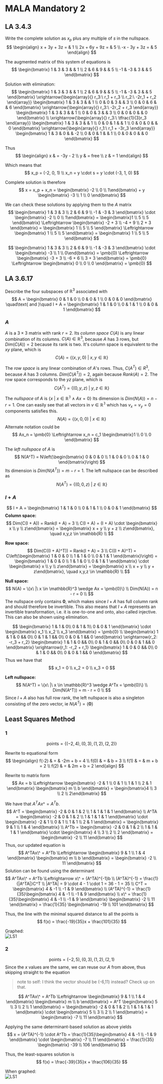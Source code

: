 # MALA Mandatory 2

## LA 3.4.3
Write the complete solution as $x_p$ plus any multiple of $s$ in the nullspace.
$$
\begin{align}
x + 3y + 3z  = & 1 \\
2x + 6y + 9z = & 5 \\
-x - 3y + 3z = & 5
\end{align}
$$

The augmented matrix of this system of equations is
$$
\begin{bmatrix}
 1 &  3 & 3 & & 1 \\
 2 &  6 & 9 & & 5 \\
-1 & -3 & 3 & & 5
\end{bmatrix}
$$

Solution with elimination:
$$
\begin{bmatrix}
 1 &  3 & 3 & & 1 \\
 2 &  6 & 9 & & 5 \\
-1 & -3 & 3 & & 5
\end{bmatrix}
\xrightarrow{\begin{array}{}
    r_3:\ r_1 + r_3 \\
    r_2:\ -2r_1 + r_2
\end{array}}
\begin{bmatrix}
 1 &  3 & 3 & & 1 \\
 0 &  0 & 3 & & 3 \\
 0 &  0 & 6 & & 6
\end{bmatrix}
\xrightarrow{\begin{array}{}
    r_3:\ -2r_2 + r_3
\end{array}}
\begin{bmatrix}
 1 &  3 & 3 & & 1 \\
 0 &  0 & 3 & & 3 \\
 0 &  0 & 0 & & 0
\end{bmatrix}
\\
\xrightarrow{\begin{array}{}
    r_3:\ \tfrac{1}{3}r_3
\end{array}}
\begin{bmatrix}
 1 &  3 & 3 & & 1 \\
 0 &  0 & 1 & & 1 \\
 0 &  0 & 0 & & 0
\end{bmatrix}
\xrightarrow{\begin{array}{}
    r_1:\ r_1 + -3r_3
\end{array}}
\begin{bmatrix}
 1 &  3 & 0 & & -2 \\
 0 &  0 & 1 & &  1 \\
 0 &  0 & 0 & &  0
\end{bmatrix}
$$

Thus
$$
\begin{align}
x & = -3y - 2 \\
y & = free \\
z & = 1
\end{align}
$$

Which means that
$$
x_p = (-2, 0, 1) \\
x_n = y \cdot  s = y \cdot  (-3, 1, 0)
$$

Complete solution is therefore
$$
x = x_p + x_n = \begin{bmatrix} -2 \\ 0 \\ 1\end{bmatrix}
    + y \begin{bmatrix} -3 \\ 1 \\ 0 \end{bmatrix}
$$

We can check these solutions by applying them to the $A$ matrix
$$
\begin{bmatrix}
 1 &  3 & 3 \\
 2 &  6 & 9 \\
-1 & -3 & 3
\end{bmatrix} \cdot 
\begin{bmatrix} -2 \\ 0 \\ 1\end{bmatrix} = \begin{bmatrix}1 \\ 5 \\ 5 \end{bmatrix}
\Leftrightarrow 
\begin{bmatrix}
    -2 + 3 \\ -4 + 9 \\ 2 + 3
\end{bmatrix}
= \begin{bmatrix}
    1 \\ 5 \\ 5
\end{bmatrix}
\Leftrightarrow 
\begin{bmatrix}
    1 \\ 5 \\ 5
\end{bmatrix}
= \begin{bmatrix}
    1 \\ 5 \\ 5
\end{bmatrix}
$$

$$
\begin{bmatrix}
 1 &  3 & 3 \\
 2 &  6 & 9 \\
-1 & -3 & 3
\end{bmatrix} \cdot 
\begin{bmatrix} -3 \\ 1 \\ 0\end{bmatrix} = \pmb{0}
\Leftrightarrow 
\begin{bmatrix}
-3 + 3 \\
-6 + 6 \\
 3 + 3
\end{bmatrix} = \pmb{0}
\Leftrightarrow 
\begin{bmatrix}
0 \\
0 \\
0
\end{bmatrix} = \pmb{0}
$$

## LA 3.6.17
Describe the four subspaces of $\mathbb{R}^3$ associated with
$$
A = \begin{bmatrix}
0 & 1 & 0 \\
0 & 0 & 1 \\
0 & 0 & 0
\end{bmatrix}
\quad\text{ and }\quad I + A = \begin{bmatrix}
1 & 1 & 0 \\
0 & 1 & 1 \\
0 & 0 & 1
\end{bmatrix}
$$

### $A$
$A$ is a $3 × 3$ matrix with rank $r = 2$. Its *column space* $C(A)$ is any linear
combination of its columns. $C(A) \in  \mathbb{R}^3$, because $A$ has 3 rows,
but $Dim(C(A)) = 2$ because its rank is two.
It's column space is equivalent to the $xy$ plane, which is
$$
C(A) = \{(x,y,0)\ |\ x, y \in  \mathbb{R}\}
$$

The *row space* is any linear combination of $A$'s rows. Thus, $C(A^T) \in  R^3$,
because $A$ has 3 columns. $Dim(C(A^T)) = 2$, again because $Rank(A) = 2$.
The row space corresponds to the $yz$ plane, which is 
$$
C(A^T) = \{(0,y,z)\ |\ y, z \in  \mathbb{R}\}
$$

The *nullspace* of $A$ is $\{x\ |\ x \in  \mathbb{R^3} \wedge  Ax = 0 \}$ Its dimension
is $Dim(N(A)) = n - r = 1$. One can easily see that all vectors in $v \in  \mathbb{R^3}$ which
has $v_x = v_y = 0$ components satisfies this.
$$
    N(A) = \{(x,0,0)\ |\ x \in  \mathbb{R} \}
$$
Alternate notation could be
$$
Ax_n = \pmb{0} \Leftrightarrow  x_n = c_1 \begin{bmatrix}1 \\ 0 \\ 0 \end{bmatrix}
$$

The *left nullspace* of $A$ is
$$
N(A^T) = N\left(\begin{bmatrix}
    0 & 0 & 0 \\
    1 & 0 & 0 \\
    0 & 1 & 0
\end{bmatrix}\right)
$$
Its dimension is $Dim(N(A^T)) = m - r = 1$. The left nullspace can be described
as
$$
    N(A^T) = \{ (0,0,z)\ |\ z \in  \mathbb{R} \}
$$

### $I + A$
$$
I + A = \begin{bmatrix}
    1 & 1 & 0 \\ 0 & 1 & 1 \\ 0 & 0 & 1
\end{bmatrix}
$$
**Column space:**
$$
Dim(C(I + A)) = Rank(I + A) = 3 \\
C(I + A) = (I + A) \cdot  \begin{bmatrix} x \\ y \\ z\end{bmatrix}
= \begin{bmatrix} x + y \\ y + z \\ z\end{bmatrix},
\quad x,y,z \in  \mathbb{R} \\
$$

**Row space:**
$$
Dim(C((I + A)^T)) = Rank(I + A) = 3 \\
C((I + A)^T) = C\left(\begin{bmatrix}
    1 & 0 & 0 \\ 1 & 1 & 0 \\ 0 & 1 & 1
\end{bmatrix}\right) = 
\begin{bmatrix}
    1 & 0 & 0 \\ 1 & 1 & 0 \\ 0 & 1 & 1
\end{bmatrix} \cdot  \begin{bmatrix} x \\ y \\ z\end{bmatrix}
= \begin{bmatrix} x  \\ x + y \\ y + z\end{bmatrix},
\quad x,y,z \in  \mathbb{R} \\
$$

**Null space:**
$$
N(A) = \{x\ |\ x \in  \mathbb{R}^3 \wedge  Ax = \pmb{0}\} \\
Dim(N(A)) = n - r = 0 \\
$$
The nullspace only contains $\pmb{0}$, which makes since $I + A$ has full
column rank and should therefore be invertible. This also means that $I + A$
represents an invertible transformation, i.e. it is one-to-one and onto, also
called injective. This can also be shown using elimination.

$$
\begin{bmatrix}
    1 & 1 & 0\\
    0 & 1 & 1\\
    0 & 0 & 1
\end{bmatrix} \cdot  \begin{bmatrix} x_1 \\ x_2 \\ x_3 \end{bmatrix} = \pmb{0}
\\
\begin{bmatrix}
    1 & 1 & 0 && 0\\
    0 & 1 & 1 && 0\\
    0 & 0 & 1 && 0
\end{bmatrix}
\xrightarrow{r_2: -r_3 + r_2}
\begin{bmatrix}
    1 & 1 & 0 && 0\\
    0 & 1 & 0 && 0\\
    0 & 0 & 1 && 0
\end{bmatrix}
\xrightarrow{r_1: -r_2 + r_1}
\begin{bmatrix}
    1 & 0 & 0 && 0\\
    0 & 1 & 0 && 0\\
    0 & 0 & 1 && 0
\end{bmatrix}
$$
Thus we have that
$$
x_1 = 0 \\ x_2 = 0 \\ x_3 = 0
$$

**Left nullspace:**
$$
N(A^T) = \{x\ |\ x \in  \mathbb{R}^3 \wedge  A^Tx = \pmb{0}\} \\
Dim(N(A^T)) = m - r = 0 \\
$$
Since $I + A$ also has full row rank, the left nullspace is also a singleton
consisting of the zero vector, ie $N(A^T) = \{\pmb{0}\}$
## Least Squares Method
### 1
$$
\text{points} = \{(-2,4), (0,3), (1,2), (2,2)\}
$$

Rewrite to equational form
$$
\begin{align}
f(-2) & = & -2m + b = 4 \\
f(0)  & = &       b = 3 \\
f(1)  & = &   m + b = 2 \\
f(2)  & = &  2m + b = 2
\end{align}
$$

Rewrite to matrix form
$$
Ax = b \Leftrightarrow 
\begin{bmatrix}
    -2 & 1 \\
     0 & 1 \\
     1 & 1 \\
     2 & 1
\end{bmatrix}
\begin{bmatrix} m \\ b \end{bmatrix} =
\begin{bmatrix}4 \\ 3 \\ 2 \\ 2\end{bmatrix}
$$

We have that $A^TAx\^ = A^Tb$.
$$
A^T = \begin{bmatrix}
    -2 & 0 & 1 & 2 \\
     1 & 1 & 1 & 1
\end{bmatrix} \\
A^TA = \begin{bmatrix}
    -2 & 0 & 1 & 2 \\
     1 & 1 & 1 & 1
\end{bmatrix} \cdot  \begin{bmatrix}
    -2 & 1 \\
     0 & 1 \\
     1 & 1 \\
     2 & 1
\end{bmatrix} = 
\begin{bmatrix}
    9 & 1 \\
    1 & 4
\end{bmatrix} \\
A^Tb = \begin{bmatrix}
    -2 & 0 & 1 & 2 \\
     1 & 1 & 1 & 1
\end{bmatrix} \cdot  \begin{bmatrix}
  4 \\ 3 \\ 2 \\ 2  
\end{bmatrix} =
\begin{bmatrix}
    -2 \\ 11
\end{bmatrix}
$$
Thus, our updated equation is
$$
A^TAx\^ = A^Tb \Leftrightarrow 
\begin{bmatrix}
    9 & 1 \\
    1 & 4
\end{bmatrix} \begin{bmatrix} m \\ b \end{bmatrix} = \begin{bmatrix} -2 \\ 11 \end{bmatrix}
$$
Solution can be found using the determinant
$$
A^TAx\^ = A^Tb \Leftrightarrow  x\^ = (A^TA)^{-1}b \\
(A^TA)^{-1} = \frac{1}{|A^TA|}C^T \\
|A^TA| = 9 \cdot  4 - 1 \cdot  1 = 36 - 1 = 35 \\
C^T = \begin{bmatrix}
     4 & -1 \\
    -1 &  9
\end{bmatrix} \\
(A^TA)^{-1} = \frac{1}{35}\begin{bmatrix}
     4 & -1 \\
    -1 &  9
\end{bmatrix} \\
x\^ = \frac{1}{35}\begin{bmatrix}
     4 & -1 \\
    -1 &  9
\end{bmatrix} \begin{bmatrix} -2 \\ 11 \end{bmatrix} =
\frac{1}{35} \begin{bmatrix}
    -19 \\ 101
\end{bmatrix}
$$

Thus, the line with the minimal squared distance to all the points is
$$
f(x) = \frac{-19}{35}x + \frac{101}{35}
$$

Graphed:  
![LS1](./imgs/04_ls_1.png)

### 2
$$
\text{points} = (-2,5),(0,3),(1,2),(2,1)
$$
Since the $x$ values are the same, we can reuse our $A$ from above, thus skipping
straight to the equation

> note to self: I think the vector should be (-6,11) instead? Check up on that.

$$
A^TAx\^ = A^Tb \Leftrightarrow 
\begin{bmatrix}
    9 & 1 \\
    1 & 4
\end{bmatrix} \begin{bmatrix} m \\ b \end{bmatrix} =
A^T \begin{bmatrix} 5 \\ 3 \\ 2 \\ 1 \end{bmatrix} =
\begin{bmatrix} 
    -2 & 0 & 1 & 2 \\
     1 & 1 & 1 & 1
\end{bmatrix} \cdot  \begin{bmatrix} 5 \\ 3 \\ 2 \\ 1 \end{bmatrix} =
\begin{bmatrix}
    -7 \\ 11
\end{bmatrix}
$$

Applying the same determinant-based solution as above yields
$$
x = (A^TA)^{-1} \cdot  A^Tb = \frac{1}{35}\begin{bmatrix}
     4 & -1 \\
    -1 &  9
\end{bmatrix} \cdot 
\begin{bmatrix}
    -7 \\ 11
\end{bmatrix} = \frac{1}{35}
\begin{bmatrix}
    -39 \\ 106
\end{bmatrix}
$$

Thus, the least-squares solution is
$$
f(x) = \frac{-39}{35}x + \frac{106}{35}
$$

When graphed:  
![LS1](./imgs/04_ls_2.png)